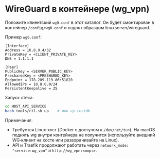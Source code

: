 # WireGuard в контейнере (wg_vpn)

Положите клиентский `wg0.conf` в этот каталог. Он будет смонтирован в контейнер `/config/wg0.conf` и поднят образцом linuxserver/wireguard.

Пример `wg0.conf`:
```
[Interface]
Address = 10.8.0.4/32
PrivateKey = <CLIENT_PRIVATE_KEY>
DNS = 1.1.1.1

[Peer]
PublicKey = <SERVER_PUBLIC_KEY>
PresharedKey = <PRESHARED_KEY>
Endpoint = 178.209.119.86:51820
AllowedIPs = 10.8.0.0/24
PersistentKeepalive = 25
```

Запуск стека:
```bash
cd HOST_API_SERVICE
bash tools/ctl.sh up    # или up-testdb
```

Примечания:
- Требуется Linux‑хост (Docker с доступом к `/dev/net/tun`). На macOS поднять wg внутри контейнера не получится (используйте внешний WG‑клиент на хосте или разворачивайте на Linux).
- API и Traefik продолжают работать через `network_mode: "service:wg_vpn"` и `http://wg_vpn:<порт>`.
